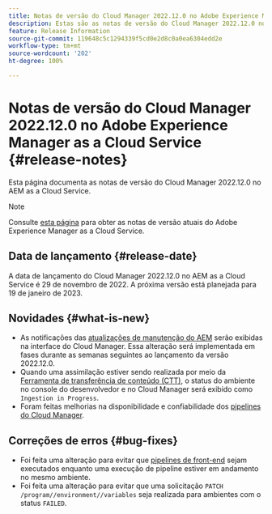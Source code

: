 ```yaml
---
title: Notas de versão do Cloud Manager 2022.12.0 no Adobe Experience Manager as a Cloud Service
description: Estas são as notas de versão do Cloud Manager 2022.12.0 no AEM as a Cloud Service.
feature: Release Information
source-git-commit: 119648c5c1294339f5cd0e2d8c0a0ea6304edd2e
workflow-type: tm+mt
source-wordcount: '202'
ht-degree: 100%

---
```



# Notas de versão do Cloud Manager 2022.12.0 no Adobe Experience Manager as a Cloud Service {#release-notes}

Esta página documenta as notas de versão do Cloud Manager 2022.12.0 no AEM as a Cloud Service.

>[!NOTE]
>
>Consulte [esta página](/help/release-notes/release-notes-cloud/release-notes-current.md) para obter as notas de versão atuais do Adobe Experience Manager as a Cloud Service.

## Data de lançamento {#release-date}

A data de lançamento do Cloud Manager 2022.12.0 no AEM as a Cloud Service é 29 de novembro de 2022. A próxima versão está planejada para 19 de janeiro de 2023.

## Novidades {#what-is-new}

* As notificações das [atualizações de manutenção do AEM](/help/overview/what-is-new-and-different.md#aem-updates) serão exibidas na interface do Cloud Manager. Essa alteração será implementada em fases durante as semanas seguintes ao lançamento da versão 2022.12.0.
* Quando uma assimilação estiver sendo realizada por meio da [Ferramenta de transferência de conteúdo (CTT)](/help/journey-migration/content-transfer-tool/using-content-transfer-tool/overview-content-transfer-tool.md), o status do ambiente no console do desenvolvedor e no Cloud Manager será exibido como `Ingestion in Progress`.
* Foram feitas melhorias na disponibilidade e confiabilidade dos [pipelines do Cloud Manager](/help/implementing/cloud-manager/configuring-pipelines/introduction-ci-cd-pipelines.md).

## Correções de erros {#bug-fixes}

* Foi feita uma alteração para evitar que [pipelines de front-end](/help/implementing/cloud-manager/configuring-pipelines/introduction-ci-cd-pipelines.md#front-end) sejam executados enquanto uma execução de pipeline estiver em andamento no mesmo ambiente.
* Foi feita uma alteração para evitar que uma solicitação `PATCH /program//environment//variables` seja realizada para ambientes com o status `FAILED`.
